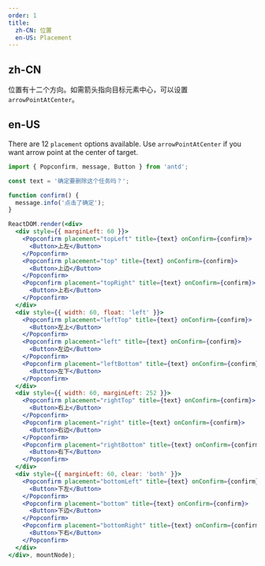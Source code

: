 ```yaml
---
order: 1
title:
  zh-CN: 位置
  en-US: Placement
---
```


## zh-CN

位置有十二个方向。如需箭头指向目标元素中心，可以设置 `arrowPointAtCenter`。

## en-US

There are 12 `placement` options available. Use `arrowPointAtCenter` if you want arrow point at the center of target.

````jsx
import { Popconfirm, message, Button } from 'antd';

const text = '确定要删除这个任务吗？';

function confirm() {
  message.info('点击了确定');
}

ReactDOM.render(<div>
  <div style={{ marginLeft: 60 }}>
    <Popconfirm placement="topLeft" title={text} onConfirm={confirm}>
      <Button>上左</Button>
    </Popconfirm>
    <Popconfirm placement="top" title={text} onConfirm={confirm}>
      <Button>上边</Button>
    </Popconfirm>
    <Popconfirm placement="topRight" title={text} onConfirm={confirm}>
      <Button>上右</Button>
    </Popconfirm>
  </div>
  <div style={{ width: 60, float: 'left' }}>
    <Popconfirm placement="leftTop" title={text} onConfirm={confirm}>
      <Button>左上</Button>
    </Popconfirm>
    <Popconfirm placement="left" title={text} onConfirm={confirm}>
      <Button>左边</Button>
    </Popconfirm>
    <Popconfirm placement="leftBottom" title={text} onConfirm={confirm}>
      <Button>左下</Button>
    </Popconfirm>
  </div>
  <div style={{ width: 60, marginLeft: 252 }}>
    <Popconfirm placement="rightTop" title={text} onConfirm={confirm}>
      <Button>右上</Button>
    </Popconfirm>
    <Popconfirm placement="right" title={text} onConfirm={confirm}>
      <Button>右边</Button>
    </Popconfirm>
    <Popconfirm placement="rightBottom" title={text} onConfirm={confirm}>
      <Button>右下</Button>
    </Popconfirm>
  </div>
  <div style={{ marginLeft: 60, clear: 'both' }}>
    <Popconfirm placement="bottomLeft" title={text} onConfirm={confirm}>
      <Button>下左</Button>
    </Popconfirm>
    <Popconfirm placement="bottom" title={text} onConfirm={confirm}>
      <Button>下边</Button>
    </Popconfirm>
    <Popconfirm placement="bottomRight" title={text} onConfirm={confirm}>
      <Button>下右</Button>
    </Popconfirm>
  </div>
</div>, mountNode);
````

<style>
.code-box-demo .ant-popover-wrap > a {
  margin-right: 1em;
}
.code-box-demo .ant-btn {
  margin-right: 1em;
  margin-bottom: 1em;
}
</style>
